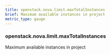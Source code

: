 ```yaml
---
title: openstack.nova.limit.maxTotalInstances
brief: Maximum available instances in project
metric_type: gauge
---
```

### openstack.nova.limit.maxTotalInstances

Maximum available instances in project